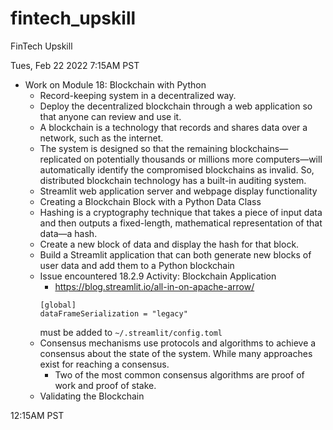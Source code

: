 # fintech_upskill
FinTech Upskill

Tues, Feb 22 2022
7:15AM PST
- Work on Module 18: Blockchain with Python
    - Record-keeping system in a decentralized way.
    - Deploy the decentralized blockchain through a web application so that anyone can review and use it.
    - A blockchain is a technology that records and shares data over a network, such as the internet.
    - The system is designed so that the remaining blockchains—replicated on potentially thousands or millions more computers—will automatically identify the compromised blockchains as invalid. So, distributed blockchain technology has a built-in auditing system.
    - Streamlit web application server and webpage display functionality
    - Creating a Blockchain Block with a Python Data Class
    - Hashing is a cryptography technique that takes a piece of input data and then outputs a fixed-length, mathematical representation of that data—a hash.
    - Create a new block of data and display the hash for that block.
    - Build a Streamlit application that can both generate new blocks of user data and add them to a Python blockchain
    - Issue encountered 18.2.9 Activity: Blockchain Application
        - https://blog.streamlit.io/all-in-on-apache-arrow/
        ```
        [global]
        dataFrameSerialization = "legacy"
        ```
        must be added to `~/.streamlit/config.toml`
    - Consensus mechanisms use protocols and algorithms to achieve a consensus about the state of the system. While many approaches exist for reaching a consensus.
        - Two of the most common consensus algorithms are proof of work and proof of stake.
    - Validating the Blockchain

12:15AM PST